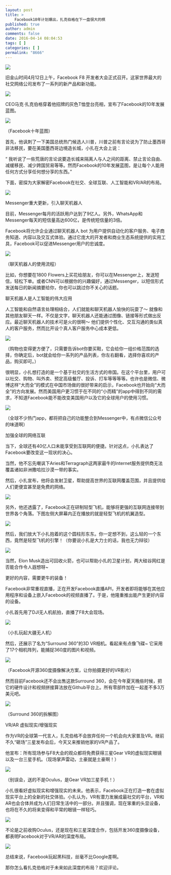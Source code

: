 ```yaml
---
layout: post
title: >
    Facebook10年计划爆出，扎克伯格在下一盘很大的棋
published: true
author: admin
comments: false
date: 2016-04-14 08:04:53
tags: [ ]
categories: [ ]
permalink: "8666"
---
```

![][1]




旧金山时间4月12日上午，Facebook F8 开发者大会正式召开。这家世界最大的社交网络公司发布了一系列的新产品和新功能。

![][2]

CEO马克·扎克伯格穿着他招牌的灰色T恤登台亮相，宣布了Facebook的10年发展蓝图。

![][3]

（Facebook十年蓝图）

首先，他讽刺了一下美国总统热门候选人川普，川普之前有言论说为了防止墨西哥非法移民，要在美国墨西哥边境造长城，小扎在大会上说：

“ 我听说了一些荒唐的言论说要造长城来隔离人与人之间的距离、禁止言论自由、减缓移民、减少跨国贸易等等。然而Facebook的10年发展蓝图，是让每个人能用任何方式分享任何想分享的东西。”

下面，密探为大家解密Facebook在社交、全球互联、人工智能和VR/AR的布局。

![][4]

Messenger重大更新，引入聊天机器人

目前，Messenger每月的活跃用户达到了9亿人。另外，WhatsApp和Messenger每天的短信量高达600亿，是传统短信量的3倍。

Facebook将允许企业通过聊天机器人 bot 为用户提供自动化的客户服务、电子商务知道、内容以及交互式体验。通过它庞大的开发者和商业生态系统提供的实用工具，Facebook可以促进Messenger用户的忠诚度。

![][5]

（聊天机器人的使用流程）

比如，你想要在1800 Flowers上买花给朋友，你可以在Messenger上，发送短信，轻松下单。或者CNN可以根据你的兴趣偏好，通过Messenger，以短信形式发送每日的新闻摘要给你，你也可以跳过你不关心的话题。

聊天机器人是人工智能的伟大应用

人工智能和自然语言处理相结合，人们就能和聊天机器人愉快的玩耍了～ 就像和其他朋友聊天一样。不仅是文字，聊天机器人还能通过图像、链接等形式做出反应。最近聊天机器人的技术可是火的很啊～ 他们提供个性化、交互沟通的类似真人的客户服务，然而比开设个真人客户服务中心成本更低。

![][6]

（购物也变得更方便了，只需要告诉bot你要买鞋，它会给你一组价格范围的选择，你确定后，bot就会给你一系列的产品列表，你左右翻看，选择你喜欢的产品，购买即可。）

很明显，小扎想打造的是一个基于社交的生活方式的帝国。在这个平台里，用户可以社交、购物、叫外卖、预定高级餐厅、投诉、打车等等等等。也许也是微信、微博这样“大而全”的模式在中国市场做的很好带来的启示，Facebook也开始向“大而全”的方向发展。然而美国用户更习惯于在不同的“小而精”的app中得到不同的需求，不知道Facebook能不能改变美国用户以及它的全球用户的使用习惯。

![][7]

（全球不少热门app，都将把自己的功能整合到Messenger中，有点微信公众号的味道啊）

加强全球的网络互联

当下，全球还有40亿人口未能享受到互联网的便捷。针对这点，小扎表达了Facebook要改变这一现状的决心。

当然，他不忘先嘲讽下Aries和Terragraph这两家最牛的Internet服务提供商无法覆盖诸如非洲撒哈拉沙漠一带的事实。

然后，小扎宣布，他将会发射卫星，帮助提高世界的互联网覆盖范围，并且提供给人们更便宜甚至是免费的网络。

![][8]

另外，他还透露了，Facebook正在研制轻型飞机，能够将更强的互联网连接带到世界各个角落。下图左侧大屏幕内正在播放的就是轻型飞机的机翼造型。

![][9]

然后，我们放大下小扎抱着的这个圆柱形东东。你一定想不到，这么轻的一个东西，竟然是轻型飞机的引擎！（你要说小扎是大力士的话，我也无力辩驳）

![][10]

当然，Elon Musk造出可回收火箭，也可以帮助小扎的卫星计划，两大硅谷网红是否能合作令人遐想呀~

更好的内容，需要更牛的装备！

Facebook非常重视直播，正在开发Facebook直播API，开发者即将能够在其他应用程序和设备上嵌入Facebook的视频直播了。于是，他隆重推出能产生更好内容的设备。

小扎首先用了DJI无人机航拍，直播了F8大会现场。

![][11]

（小扎玩起大疆无人机）

然后，还展示了名为“Surround 360”的3D VR相机。看起来有点像飞碟~ 它采用了17个相机阵列，能捕捉360度的图片和视频。

![][12]

（Facebook开源360度摄像解决方案，让你拍摄更好的VR影片）

然而目前Facebook还不会出售这款Surround 360，会在今年夏天晚些时候，把它的硬件设计和视频拼接算法放在Github平台上。所有零部件加在一起差不多3万美元吧。

![][13]

（Surround 360的拆解图）

VR/AR 虚拟现实/增强现实

作为VR的全球第一代言人，扎克伯格不会放弃任何一个机会向大家普及VR。继前不久“砸场”三星发布会后，今天又来推销他家的VR产品了。

他宣布：所有现场参与F8大会的观众都将免费获得三星Gear VR的虚拟现实眼镜以及一台三星手机。（现场掌声雷动，土豪就是土豪啊！）

![][14]

（别误会，送的不是Oculus，是Gear VR加三星手机！）

小扎很看好虚拟现实和增强现实的未来。他表示，Facebook正在打造一套在虚拟现实平台上的全新的社交体验。小扎认为，VR有潜力发展成最社交的平台，VR和AR也会合体并成为人们日常生活中的一部分。并且强调，现在笨重的头显设备，也将在不久的将来变得和平常的眼镜一样轻巧。

![][15]

不论是之前收购Oculus，还是现在和三星深度合作，包括开发360度摄像设备，都表明Facebook对于VR/AR的深度布局。

![][16]

总结来说，Facebook玩起黑科技，丝毫不比Google差啊。

那你怎么看扎克伯格对于未来如此深度的布局？欢迎评论。

 [1]: http://yongz.com/yz/wp-content/uploads/2016/04/d00da29a9c9866db416b24de76b954cf.jpg
 [2]: http://yongz.com/yz/wp-content/uploads/2016/04/6cefb775ab6ba9567f37d69ddcf0347f.jpg
 [3]: http://yongz.com/yz/wp-content/uploads/2016/04/7536814d6d4706ad4e55cf7ea1a48d52.jpg
 [4]: http://yongz.com/yz/wp-content/uploads/2016/04/2a5d0c9c4bc058b2563685e95e5b67f7.jpg
 [5]: http://yongz.com/yz/wp-content/uploads/2016/04/3314806bb32efafba5f32587325844cc.jpg
 [6]: http://yongz.com/yz/wp-content/uploads/2016/04/f32c7bdd58b968f12886a9278f739415.jpg
 [7]: http://yongz.com/yz/wp-content/uploads/2016/04/63a06b1e2099ba386aeffc8dfb90303a.jpg
 [8]: http://yongz.com/yz/wp-content/uploads/2016/04/6c8e0da49f77753373c3fb2e033291a2.jpg
 [9]: http://yongz.com/yz/wp-content/uploads/2016/04/1b18e973e4692d0629ea83c7b24ef3f6.jpg
 [10]: http://yongz.com/yz/wp-content/uploads/2016/04/246634d48e05b5fd59d65eb9661caff7.jpg
 [11]: http://yongz.com/yz/wp-content/uploads/2016/04/6caaebd9fd061d3dd3010683a5c15cca.jpg
 [12]: http://yongz.com/yz/wp-content/uploads/2016/04/308000de6512195aa3168e6676a3c0dd.jpg
 [13]: http://yongz.com/yz/wp-content/uploads/2016/04/b3a744a0ba37ebfc45d54e7729c116cc.jpg
 [14]: http://yongz.com/yz/wp-content/uploads/2016/04/dbb2df29dad3c6d32588725c84a253cc.jpg
 [15]: http://yongz.com/yz/wp-content/uploads/2016/04/ca85926caccd1509129af3f2447e007c.jpg
 [16]: http://yongz.com/yz/wp-content/uploads/2016/04/8ed414ffe4868c85843dc2c3add48c3d.jpg